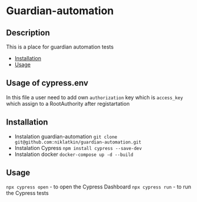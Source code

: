 # Guardian-automation

## Description
This is a place for guardian automation tests
- [Installation](#installation)
- [Usage](#usage)

## Usage of cypress.env
In this file a user need to add own `authorization` key which is `access_key` which assign to a RootAuthority after registartation

## Installation
- Instalation guardian-automation `git clone git@github.com:niklatkin/guardian-automation.git`
- Instalation Cypress `npm install cypress --save-dev`
- Instalation docker `docker-compose up -d --build`

## Usage
`npx cypress open` - to open the Cypress Dashboard
`npx cypress run` - to run the Cypress tests
